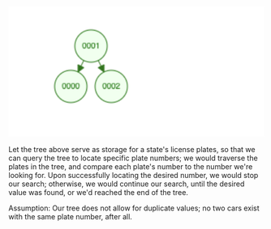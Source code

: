 ![Binary Search Tree](../tree_illustration.png)

Let the tree above serve as storage for a state's license plates,
so that we can query the tree to locate specific plate numbers;
we would traverse the plates in the tree, and compare each plate's number to the number we're looking for.
Upon successfully locating the desired number, we would stop our search; otherwise, we would continue our search, until
the desired value was found, or we'd reached the end of the tree.

Assumption: Our tree does not allow for duplicate values; no two cars exist with the same plate number, after all. 